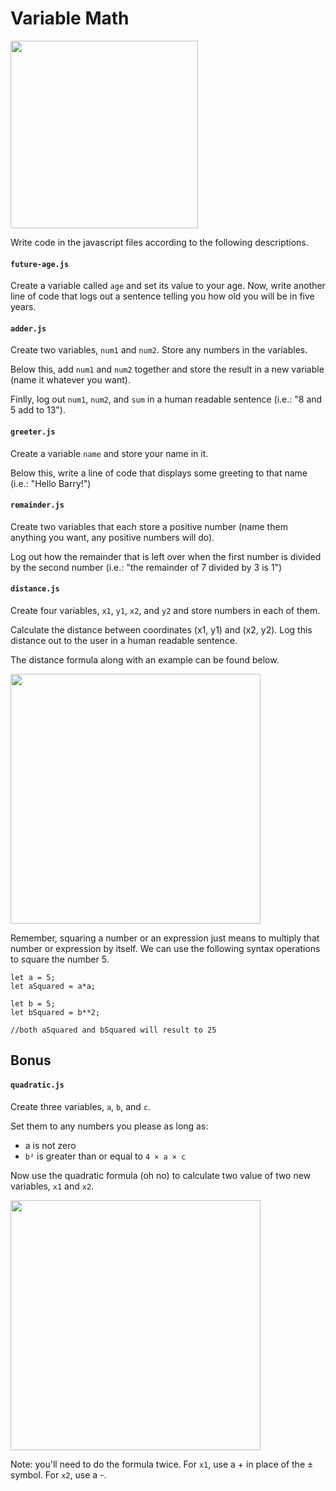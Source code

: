 # Variable Math

<img src="https://miro.medium.com/max/6000/1*L76A5gL6176UbMgn7q4Ybg.jpeg" width="300px" />

Write code in the javascript files according to the following descriptions.

#### `future-age.js`

Create a variable called `age` and set its value to your age. Now, write another line of code that logs out a sentence telling you how old you will be in five years.

#### `adder.js`

Create two variables, `num1` and `num2`. Store any numbers in the variables. 

Below this, add `num1` and `num2` together and store the result in a new variable (name it whatever you want).

Finlly, log out `num1`, `num2`, and `sum` in a human readable sentence (i.e.: "8 and 5 add to 13").

#### `greeter.js`

Create a variable `name` and store your name in it.

Below this, write a line of code that displays some greeting to that name (i.e.: "Hello Barry!")

#### `remainder.js`

Create two variables that each store a positive number (name them anything you want, any positive numbers will do).

Log out how the remainder that is left over when the first number is divided by the second number (i.e.: "the remainder of 7 divided by 3 is 1")

#### `distance.js`

Create four variables, `x1`, `y1`, `x2`, and `y2` and store numbers in each of them.

Calculate the distance between coordinates (x1, y1) and (x2, y2). Log this distance out to the user in a human readable sentence.

The distance formula along with an example can be found below.

<img src="https://cdn.tutors.com/assets/images/courses/math/geometry-help/tutors-how-to-use-the-distance-formula.jpg" width="400px"/>


Remember, squaring a number or an expression just means to multiply that number or expression by itself.  We can use the following syntax operations to square the number 5.

```
let a = 5;
let aSquared = a*a;

let b = 5;
let bSquared = b**2;

//both aSquared and bSquared will result to 25
```

## Bonus

#### `quadratic.js`

Create three variables, `a`, `b`, and `c`.

Set them to any numbers you please as long as:
* a is not zero
* `b²` is greater than or equal to `4 × a × c`

Now use the quadratic formula (oh no) to calculate two value of two new variables, `x1` and `x2`.

<img src="https://i.ytimg.com/vi/lhQKfuAVkm4/maxresdefault.jpg" width="400px" />

Note: you'll need to do the formula twice. For `x1`, use a + in place of the ± symbol. For `x2`, use a -.
